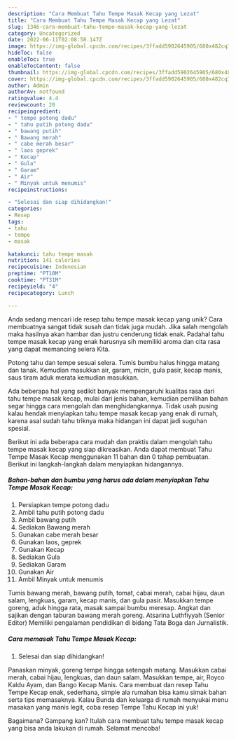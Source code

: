 ```yaml
---
description: "Cara Membuat Tahu Tempe Masak Kecap yang Lezat"
title: "Cara Membuat Tahu Tempe Masak Kecap yang Lezat"
slug: 1346-cara-membuat-tahu-tempe-masak-kecap-yang-lezat
category: Uncategorized
date: 2022-06-11T02:08:58.147Z
image: https://img-global.cpcdn.com/recipes/3ffadd5902645905/680x482cq70/tahu-tempe-masak-kecap-foto-resep-utama.jpg
hideToc: false
enableToc: true
enableTocContent: false
thumbnail: https://img-global.cpcdn.com/recipes/3ffadd5902645905/680x482cq70/tahu-tempe-masak-kecap-foto-resep-utama.jpg
cover: https://img-global.cpcdn.com/recipes/3ffadd5902645905/680x482cq70/tahu-tempe-masak-kecap-foto-resep-utama.jpg
author: Admin
authorAv: notfound
ratingvalue: 4.4
reviewcount: 20
recipeingredient:
- " tempe potong dadu"
- " tahu putih potong dadu"
- " bawang putih"
- " Bawang merah"
- " cabe merah besar"
- " laos geprek"
- " Kecap"
- " Gula"
- " Garam"
- " Air"
- " Minyak untuk menumis"
recipeinstructions:

- "Selesai dan siap dihidangkan!"
categories:
- Resep
tags:
- tahu
- tempe
- masak

katakunci: tahu tempe masak 
nutrition: 141 calories
recipecuisine: Indonesian
preptime: "PT10M"
cooktime: "PT31M"
recipeyield: "4"
recipecategory: Lunch

---
```





Anda sedang mencari ide resep tahu tempe masak kecap yang unik? Cara membuatnya sangat tidak susah dan tidak juga mudah. Jika salah mengolah maka hasilnya akan hambar dan justru cenderung tidak enak. Padahal tahu tempe masak kecap yang enak harusnya sih memiliki aroma dan cita rasa yang dapat memancing selera Kita.





Potong tahu dan tempe sesuai selera. Tumis bumbu halus hingga matang dan tanak. Kemudian masukkan air, garam, micin, gula pasir, kecap manis, saus tiram aduk merata kemudian masukkan.

Ada beberapa hal yang sedikit banyak mempengaruhi kualitas rasa dari tahu tempe masak kecap, mulai dari jenis bahan, kemudian pemilihan bahan segar hingga cara mengolah dan menghidangkannya. Tidak usah pusing kalau hendak menyiapkan tahu tempe masak kecap yang enak di rumah, karena asal sudah tahu triknya maka hidangan ini dapat jadi suguhan spesial.






Berikut ini ada beberapa cara mudah dan praktis dalam mengolah tahu tempe masak kecap yang siap dikreasikan. Anda dapat membuat Tahu Tempe Masak Kecap menggunakan 11 bahan dan 0 tahap pembuatan. Berikut ini langkah-langkah dalam menyiapkan hidangannya.

<!--inarticleads1-->

##### Bahan-bahan dan bumbu yang harus ada dalam menyiapkan Tahu Tempe Masak Kecap:

1. Persiapkan  tempe potong dadu
1. Ambil  tahu putih potong dadu
1. Ambil  bawang putih
1. Sediakan  Bawang merah
1. Gunakan  cabe merah besar
1. Gunakan  laos, geprek
1. Gunakan  Kecap
1. Sediakan  Gula
1. Sediakan  Garam
1. Gunakan  Air
1. Ambil  Minyak untuk menumis


Tumis bawang merah, bawang putih, tomat, cabai merah, cabai hijau, daun salam, lengkuas, garam, kecap manis, dan gula pasir. Masukkan tempe goreng, aduk hingga rata, masak sampai bumbu meresap. Angkat dan sajikan dengan taburan bawang merah goreng. Atsarina Luthfiyyah (Senior Editor) Memiliki pengalaman pendidikan di bidang Tata Boga dan Jurnalistik. 

<!--inarticleads2-->

##### Cara memasak Tahu Tempe Masak Kecap:


1. Selesai dan siap dihidangkan!

Panaskan minyak, goreng tempe hingga setengah matang. Masukkan cabai merah, cabai hijau, lengkuas, dan daun salam. Masukkan tempe, air, Royco Kaldu Ayam, dan Bango Kecap Manis. Cara membuat dan resep Tahu Tempe Kecap enak, sederhana, simple ala rumahan bisa kamu simak bahan serta tips memasaknya. Kalau Bunda dan keluarga di rumah menyukai menu masakan yang manis legit, coba resep Tempe Tahu Kecap ini yuk! 

Bagaimana? Gampang kan? Itulah cara membuat tahu tempe masak kecap yang bisa anda lakukan di rumah. Selamat mencoba!
